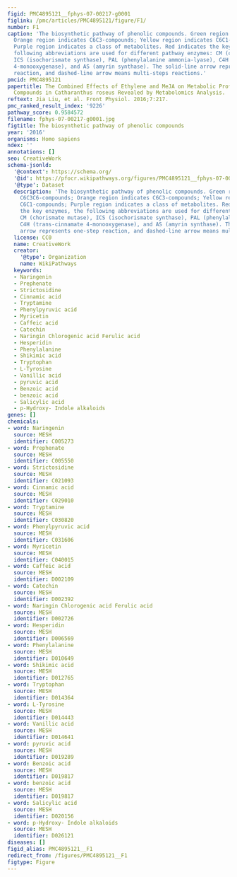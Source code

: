 ```yaml
---
figid: PMC4895121__fphys-07-00217-g0001
figlink: /pmc/articles/PMC4895121/figure/F1/
number: F1
caption: 'The biosynthetic pathway of phenolic compounds. Green region indicates C6C3C6-compounds;
  Orange region indicates C6C3-compounds; Yellow region indicates C6C1-compounds;
  Purple region indicates a class of metabolites. Red indicates the key enzymes, the
  following abbreviations are used for different pathway enzymes: CM (chorismate mutase),
  ICS (isochorismate synthase), PAL (phenylalanine ammonia-lyase), C4H (trans-cinnamate
  4-monooxygenase), and AS (amyrin synthase). The solid-line arrow represents one-step
  reaction, and dashed-line arrow means multi-steps reactions.'
pmcid: PMC4895121
papertitle: The Combined Effects of Ethylene and MeJA on Metabolic Profiling of Phenolic
  Compounds in Catharanthus roseus Revealed by Metabolomics Analysis.
reftext: Jia Liu, et al. Front Physiol. 2016;7:217.
pmc_ranked_result_index: '9226'
pathway_score: 0.9584572
filename: fphys-07-00217-g0001.jpg
figtitle: The biosynthetic pathway of phenolic compounds
year: '2016'
organisms: Homo sapiens
ndex: ''
annotations: []
seo: CreativeWork
schema-jsonld:
  '@context': https://schema.org/
  '@id': https://pfocr.wikipathways.org/figures/PMC4895121__fphys-07-00217-g0001.html
  '@type': Dataset
  description: 'The biosynthetic pathway of phenolic compounds. Green region indicates
    C6C3C6-compounds; Orange region indicates C6C3-compounds; Yellow region indicates
    C6C1-compounds; Purple region indicates a class of metabolites. Red indicates
    the key enzymes, the following abbreviations are used for different pathway enzymes:
    CM (chorismate mutase), ICS (isochorismate synthase), PAL (phenylalanine ammonia-lyase),
    C4H (trans-cinnamate 4-monooxygenase), and AS (amyrin synthase). The solid-line
    arrow represents one-step reaction, and dashed-line arrow means multi-steps reactions.'
  license: CC0
  name: CreativeWork
  creator:
    '@type': Organization
    name: WikiPathways
  keywords:
  - Naringenin
  - Prephenate
  - Strictosidine
  - Cinnamic acid
  - Tryptamine
  - Phenylpyruvic acid
  - Myricetin
  - Caffeic acid
  - Catechin
  - Naringin Chlorogenic acid Ferulic acid
  - Hesperidin
  - Phenylalanine
  - Shikimic acid
  - Tryptophan
  - L-Tyrosine
  - Vanillic acid
  - pyruvic acid
  - Benzoic acid
  - benzoic acid
  - Salicylic acid
  - p-Hydroxy- Indole alkaloids
genes: []
chemicals:
- word: Naringenin
  source: MESH
  identifier: C005273
- word: Prephenate
  source: MESH
  identifier: C005550
- word: Strictosidine
  source: MESH
  identifier: C021093
- word: Cinnamic acid
  source: MESH
  identifier: C029010
- word: Tryptamine
  source: MESH
  identifier: C030820
- word: Phenylpyruvic acid
  source: MESH
  identifier: C031606
- word: Myricetin
  source: MESH
  identifier: C040015
- word: Caffeic acid
  source: MESH
  identifier: D002109
- word: Catechin
  source: MESH
  identifier: D002392
- word: Naringin Chlorogenic acid Ferulic acid
  source: MESH
  identifier: D002726
- word: Hesperidin
  source: MESH
  identifier: D006569
- word: Phenylalanine
  source: MESH
  identifier: D010649
- word: Shikimic acid
  source: MESH
  identifier: D012765
- word: Tryptophan
  source: MESH
  identifier: D014364
- word: L-Tyrosine
  source: MESH
  identifier: D014443
- word: Vanillic acid
  source: MESH
  identifier: D014641
- word: pyruvic acid
  source: MESH
  identifier: D019289
- word: Benzoic acid
  source: MESH
  identifier: D019817
- word: benzoic acid
  source: MESH
  identifier: D019817
- word: Salicylic acid
  source: MESH
  identifier: D020156
- word: p-Hydroxy- Indole alkaloids
  source: MESH
  identifier: D026121
diseases: []
figid_alias: PMC4895121__F1
redirect_from: /figures/PMC4895121__F1
figtype: Figure
---
```

